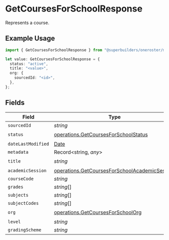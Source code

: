 # GetCoursesForSchoolResponse

Represents a course.

## Example Usage

```typescript
import { GetCoursesForSchoolResponse } from "@superbuilders/oneroster/models/operations";

let value: GetCoursesForSchoolResponse = {
  status: "active",
  title: "<value>",
  org: {
    sourcedId: "<id>",
  },
};
```

## Fields

| Field                                                                                                          | Type                                                                                                           | Required                                                                                                       | Description                                                                                                    |
| -------------------------------------------------------------------------------------------------------------- | -------------------------------------------------------------------------------------------------------------- | -------------------------------------------------------------------------------------------------------------- | -------------------------------------------------------------------------------------------------------------- |
| `sourcedId`                                                                                                    | *string*                                                                                                       | :heavy_minus_sign:                                                                                             | N/A                                                                                                            |
| `status`                                                                                                       | [operations.GetCoursesForSchoolStatus](../../models/operations/getcoursesforschoolstatus.md)                   | :heavy_check_mark:                                                                                             | N/A                                                                                                            |
| `dateLastModified`                                                                                             | [Date](https://developer.mozilla.org/en-US/docs/Web/JavaScript/Reference/Global_Objects/Date)                  | :heavy_minus_sign:                                                                                             | N/A                                                                                                            |
| `metadata`                                                                                                     | Record<string, *any*>                                                                                          | :heavy_minus_sign:                                                                                             | N/A                                                                                                            |
| `title`                                                                                                        | *string*                                                                                                       | :heavy_check_mark:                                                                                             | N/A                                                                                                            |
| `academicSession`                                                                                              | [operations.GetCoursesForSchoolAcademicSession](../../models/operations/getcoursesforschoolacademicsession.md) | :heavy_minus_sign:                                                                                             | N/A                                                                                                            |
| `courseCode`                                                                                                   | *string*                                                                                                       | :heavy_minus_sign:                                                                                             | N/A                                                                                                            |
| `grades`                                                                                                       | *string*[]                                                                                                     | :heavy_minus_sign:                                                                                             | N/A                                                                                                            |
| `subjects`                                                                                                     | *string*[]                                                                                                     | :heavy_minus_sign:                                                                                             | N/A                                                                                                            |
| `subjectCodes`                                                                                                 | *string*[]                                                                                                     | :heavy_minus_sign:                                                                                             | N/A                                                                                                            |
| `org`                                                                                                          | [operations.GetCoursesForSchoolOrg](../../models/operations/getcoursesforschoolorg.md)                         | :heavy_check_mark:                                                                                             | N/A                                                                                                            |
| `level`                                                                                                        | *string*                                                                                                       | :heavy_minus_sign:                                                                                             | N/A                                                                                                            |
| `gradingScheme`                                                                                                | *string*                                                                                                       | :heavy_minus_sign:                                                                                             | N/A                                                                                                            |